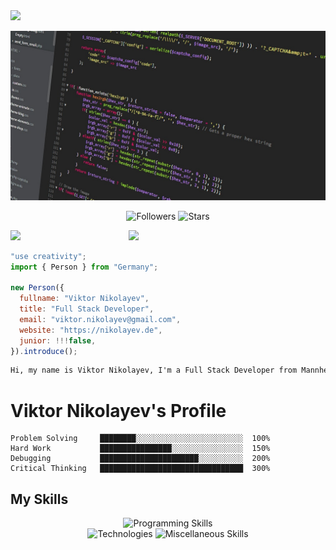 <!--x axis divider-->
<img src="/assets/images/horizontal-divider-gradient.gif">

<div align="center">
  
![Banner](/banner.jpg)

![Followers](https://img.shields.io/github/followers/vnikolayev-ts?label=Followers) ![Stars](https://img.shields.io/github/stars/vnikolayev-ts?label=Stars)

</div>

<!--x axis divider-->
<img src="/assets/images/horizontal-divider-gradient.gif">

<picture>
<a href="https://github.com/vnikolayev-ts.png" alt="Developer">
<img src="https://images.weserv.nl/?url=https://github.com/vnikolayev-ts.png?v=4&h=310&w=310&fit=cover&mask=circle" align="right" width="315">
</a>
</picture>

```js
"use creativity";
import { Person } from "Germany";

new Person({
  fullname: "Viktor Nikolayev",
  title: "Full Stack Developer",
  email: "viktor.nikolayev@gmail.com",
  website: "https://nikolayev.de",
  junior: !!!false,
}).introduce();
```



```cmd
Hi, my name is Viktor Nikolayev, I'm a Full Stack Developer from Mannheim, Germany
```
# Viktor Nikolayev's Profile

```text
Problem Solving     ████████░░░░░░░░░░░░░░░░░░░░░░░░  100%  
Hard Work           ████████████████░░░░░░░░░░░░░░░░  150%  
Debugging           ██████████████████████░░░░░░░░░░  200%  
Critical Thinking   ████████████████████████████████  300%  
```



## My Skills
<p align="center">
  <img src="https://skillicons.dev/icons?i=react,nodejs,html,css,python,java,php,javascript,mysql,cpp,cs,dotnet" alt="Programming Skills" /><br/>
  <img src="https://skillicons.dev/icons?i=aws,docker,linux,prometheus,grafana" alt="Technologies" />
  <img src="https://skillicons.dev/icons?i=dotnet,git,vscode,eclipse,azure,aws" alt="Miscellaneous Skills" />
</p>

